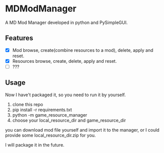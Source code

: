 # MDModManager
A MD Mod Manager developed in python and PySimpleGUI.

## Features

- [x] Mod browse, create(combine resources to a mod), delete, apply and reset.
- [x] Resources browse, create, delete, apply and reset.
- [ ] ???

## Usage

Now I have't packaged it, so you need to run it by yourself.

1. clone this repo
2. pip install -r requirements.txt
3. python -m game_resource_manager
4. choose your local_resource_dir and game_resource_dir

you can download mod file yourself and import it to the manager, or I could provide some local_resource_dir.zip for you.

I will package it in the future.

